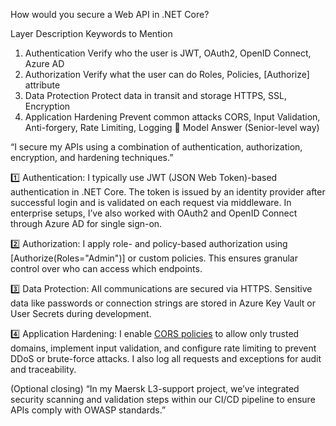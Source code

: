 How would you secure a Web API in .NET Core?

Layer	Description	Keywords to Mention
1. Authentication	Verify who the user is	JWT, OAuth2, OpenID Connect, Azure AD
2. Authorization	Verify what the user can do	Roles, Policies, [Authorize] attribute
3. Data Protection	Protect data in transit and storage	HTTPS, SSL, Encryption
4. Application Hardening	Prevent common attacks	CORS, Input Validation, Anti-forgery, Rate Limiting, Logging
🧠 Model Answer (Senior-level way)

“I secure my APIs using a combination of authentication, authorization, encryption, and hardening techniques.”

1️⃣ Authentication:
I typically use JWT (JSON Web Token)-based authentication in .NET Core.
The token is issued by an identity provider after successful login and is validated on each request via middleware.
In enterprise setups, I’ve also worked with OAuth2 and OpenID Connect through Azure AD for single sign-on.

2️⃣ Authorization:
I apply role- and policy-based authorization using [Authorize(Roles="Admin")] or custom policies.
This ensures granular control over who can access which endpoints.

3️⃣ Data Protection:
All communications are secured via HTTPS. Sensitive data like passwords or connection strings are stored in Azure Key Vault or User Secrets during development.

4️⃣ Application Hardening:
I enable [CORS policies](url) to allow only trusted domains, implement input validation, and configure rate limiting to prevent DDoS or brute-force attacks.
I also log all requests and exceptions for audit and traceability.

(Optional closing)
“In my Maersk L3-support project, we’ve integrated security scanning and validation steps within our CI/CD pipeline to ensure APIs comply with OWASP standards.”
